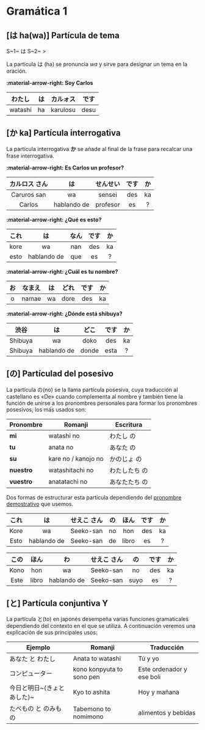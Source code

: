 # Gramática 1

## [は ha(wa)] Partícula de tema

<p class="box" markdown>
S~1~ は S~2~ >
</p>

La partícula は (ha) se pronuncia *wa* y sirve para designar un tema en la oración.

**:material-arrow-right: Soy Carlos**

| わたし | は | カルォス | です |
| :-: | :-: | :-: | :-: |
| watashi | ha | karulosu | desu |


## [か ka] Partícula interrogativa

La partícula interrogativa **か** se añade al final de la frase para recalcar una frase interrogativa.

**:material-arrow-right: Es Carlos un profesor?**

| カルロス さん | は | せんせい | です | か |
| :-: | :-: | :-: | :-: | :-: |
| Caruros san | wa | sensei | des | ka |
| Carlos | hablando de | profesor | es | ? |


**:material-arrow-right: ¿Qué es esto?**

| これ | は | なん | です | か |
|  :-: |  :-: |  :-: |  :-: |  :-: |
| kore | wa | nan | des | ka |
| esto | hablando de | que | es | ? |


**:material-arrow-right: ¿Cuál es tu nombre?**

| お | なまえ | は | どれ | です | か | 
| :-: | :-: | :-: | :-: | :-: | :-: |
| o | namae | wa | dore | des | ka |


**:material-arrow-right: ¿Dónde está shibuya?**

| 渋谷 | は | どこ | です | か |
| :-: | :-: | :-: | :-: | :-: |
| Shibuya | wa | doko | des | ka |
| Shibuya | hablando de | donde | esta | ? |


## [の] Partículad del posesivo

La partícula の(no) se la llama partícula posesiva, cuya traducción al castellano es «De» cuando complementa al nombre y también tiene la función de unirse a los pronombres personales para formar los pronombres posesivos, los más usados son:

| Pronombre | Romanji | Escritura |
| - | - | - |
| __mi__ | watashi no | わたし の |
| __tu__ | anata no | あなた の |
| __su__ | kare no / kanojo no| かのじょ の |
| __nuestro__ | watashitachi no | わたしたち の |
| __vuestro__ | anatatachi no | あなたたち の |

Dos formas de estructurar esta partícula dependiendo del [pronombre demostrativo](./pronombres.md) que usemos.



| これ | は | せえこ さん | の | ほん | です | か |
| :-: | :-: | :-: | :-: | :-: | :-: | :-: |
| Kore | wa | Seeko-san | no | hon | des | ka |
| Esto | hablando de | Seeko-san | de | libro | es | ? |

| この | ほん | わ | せえこ さん | の | です | か |
| :-: | :-: | :-: | :-: | :-: | :-: | :-: |
| Kono | hon | wa | Seeko-san | no | des | ka |
| Este | libro | hablando de | Seeko-san | suyo | es | ? |


## [と] Partícula conjuntiva Y

La partícula と(to) en japonés desempeña varias funciones gramaticales dependiendo del contexto en el que se utiliza. A continuación veremos una explicación de sus principales usos:

| Ejemplo | Romanji | Traducción |
| - | - | - |
| あなた と わたし | Anata to watashi | Tú y yo |
| コンピューター | kono konpyuta to sono pen | Este ordenador y ese boli |
| 今日と明日~(きょとあした)~ | Kyo to ashita | Hoy y mañana |
| たべもの と のみもの | Tabemono to nomimono | alimentos y bebidas |
